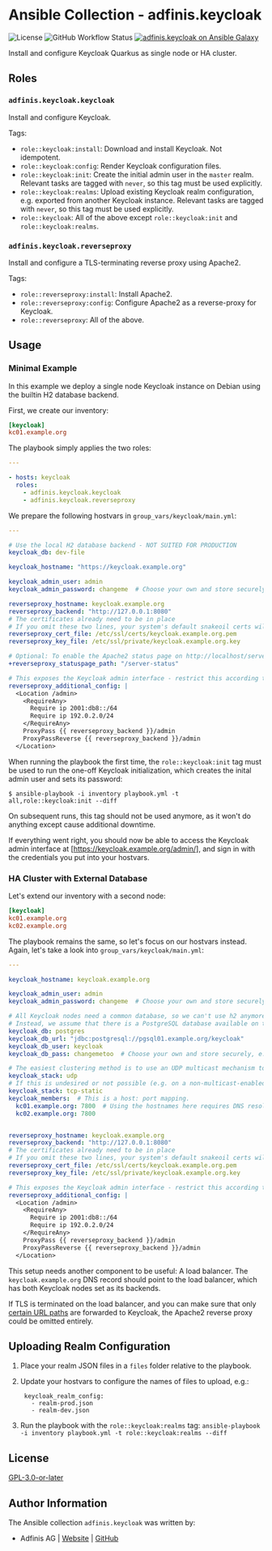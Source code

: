 # Ansible Collection - adfinis.keycloak

![License](https://img.shields.io/github/license/adfinis/ansible-collection-keycloak)
![GitHub Workflow Status](https://img.shields.io/github/actions/workflow/status/adfinis/ansible-collection-keycloak/ansible-lint.yml)
[![adfinis.keycloak on Ansible Galaxy](https://img.shields.io/badge/collection-adfinis.keycloak-blue)](https://galaxy.ansible.com/ui/repo/published/adfinis/keyclaok/)


Install and configure Keycloak Quarkus as single node or HA cluster.

## Roles

### `adfinis.keycloak.keycloak`

Install and configure Keycloak.

Tags:
- `role::keycloak:install`: Download and install Keycloak.  Not idempotent.
- `role::keycloak:config`: Render Keycloak configuration files.
- `role::keycloak:init`: Create the initial admin user in the `master` realm.  Relevant tasks are tagged with `never`, so this tag must be used explicitly.
- `role::keycloak:realms`: Upload existing Keycloak realm configuration, e.g. exported from another Keycloak instance.  Relevant tasks are tagged with `never`, so this tag must be used explicitly.
- `role::keycloak`: All of the above except `role::keycloak:init` and `role::keycloak:realms`.

### `adfinis.keycloak.reverseproxy`

Install and configure a TLS-terminating reverse proxy using Apache2.

Tags:
- `role::reverseproxy:install`: Install Apache2.
- `role::reverseproxy:config`: Configure Apache2 as a reverse-proxy for Keycloak.
- `role::reverseproxy`: All of the above.


## Usage

### Minimal Example

In this example we deploy a single node Keycloak instance on Debian using the builtin H2 database backend.

First, we create our inventory:

```ini
[keycloak]
kc01.example.org
```

The playbook simply applies the two roles:

```yaml
---

- hosts: keycloak
  roles:
    - adfinis.keycloak.keycloak
    - adfinis.keycloak.reverseproxy
```

We prepare the following hostvars in `group_vars/keycloak/main.yml`:

```yaml
---

# Use the local H2 database backend - NOT SUITED FOR PRODUCTION
keycloak_db: dev-file

keycloak_hostname: "https://keycloak.example.org"

keycloak_admin_user: admin
keycloak_admin_password: changeme  # Choose your own and store securely, e.g. in ansible-vault

reverseproxy_hostname: keycloak.example.org
reverseproxy_backend: "http://127.0.0.1:8080"
# The certificates already need to be in place
# If you omit these two lines, your system's default snakeoil certs will be used
reverseproxy_cert_file: /etc/ssl/certs/keycloak.example.org.pem
reverseproxy_key_file: /etc/ssl/private/keycloak.example.org.key

# Optional: To enable the Apache2 status page on http://localhost/server-status
+reverseproxy_statuspage_path: "/server-status"

# This exposes the Keycloak admin interface - restrict this according to your requirements
reverseproxy_additional_config: |
  <Location /admin>
    <RequireAny>
      Require ip 2001:db8::/64
      Require ip 192.0.2.0/24
    </RequireAny>
    ProxyPass {{ reverseproxy_backend }}/admin
    ProxyPassReverse {{ reverseproxy_backend }}/admin
  </Location>
```

When running the playbook the first time, the `role::keycloak:init` tag must be used to run the one-off Keycloak initialization, which creates the inital admin user and sets its password:

```shell-session
$ ansible-playbook -i inventory playbook.yml -t all,role::keycloak:init --diff
```

On subsequent runs, this tag should not be used anymore, as it won't do anything except cause additional downtime.

If everything went right, you should now be able to access the Keycloak admin interface at [https://keycloak.example.org/admin/],
and sign in with the credentials you put into your hostvars.


### HA Cluster with External Database

Let's extend our inventory with a second node:

```ini
[keycloak]
kc01.example.org
kc02.example.org
```

The playbook remains the same, so let's focus on our hostvars instead.  Again, let's take a look into `group_vars/keycloak/main.yml`:

```yaml
---

keycloak_hostname: keycloak.example.org

keycloak_admin_user: admin
keycloak_admin_password: changeme  # Choose your own and store securely, e.g. in ansible-vault

# All Keycloak nodes need a common database, so we can't use h2 anymore
# Instead, we assume that there is a PostgreSQL database available on the network.
keycloak_db: postgres
keycloak_db_url: "jdbc:postgresql://pgsql01.example.org/keycloak"
keycloak_db_user: keycloak
keycloak_db_pass: changemetoo  # Choose your own and store securely, e.g. in ansible-vault

# The easiest clustering method is to use an UDP multicast mechanism to discover other nodes on the same network:
keycloak_stack: udp
# If this is undesired or not possible (e.g. on a non-multicast-enabled network), you can provide a static peer list instead:
keycloak_stack: tcp-static
keycloak_members:  # This is a host: port mapping.
  kc01.example.org: 7800  # Using the hostnames here requires DNS resolution to work.  IP addresses can be used as well.
  kc02.example.org: 7800


reverseproxy_hostname: keycloak.example.org
reverseproxy_backend: "http://127.0.0.1:8080"
# The certificates already need to be in place
# If you omit these two lines, your system's default snakeoil certs will be used
reverseproxy_cert_file: /etc/ssl/certs/keycloak.example.org.pem
reverseproxy_key_file: /etc/ssl/private/keycloak.example.org.key

# This exposes the Keycloak admin interface - restrict this according to your requirements
reverseproxy_additional_config: |
  <Location /admin>
    <RequireAny>
      Require ip 2001:db8::/64
      Require ip 192.0.2.0/24
    </RequireAny>
    ProxyPass {{ reverseproxy_backend }}/admin
    ProxyPassReverse {{ reverseproxy_backend }}/admin
  </Location>
```

This setup needs another component to be useful:  A load balancer.
The `keycloak.example.org` DNS record should point to the load balancer, which has both Keycloak nodes set as its backends.

If TLS is terminated on the load balancer, and you can make sure that only [certain URL paths](https://www.keycloak.org/server/reverseproxy#_exposed_path_recommendations)
are forwarded to Keycloak, the Apache2 reverse proxy could be omitted entirely.


## Uploading Realm Configuration

1. Place your realm JSON files in a `files` folder relative to the playbook.
1. Update your hostvars to configure the names of files to upload, e.g.:

        keycloak_realm_config:
          - realm-prod.json
          - realm-dev.json
1. Run the playbook with the `role::keycloak:realms` tag: `ansible-playbook -i inventory playbook.yml -t role::keycloak:realms --diff`

## License

[GPL-3.0-or-later](https://github.com/adfinis/ansible-collection-keycloak/blob/main/LICENSE)

## Author Information

The Ansible collection `adfinis.keycloak` was written by:

* Adfinis AG | [Website](https://www.adfinis.com/) | [GitHub](https://github.com/adfinis)

